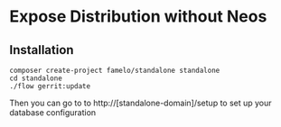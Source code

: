# Expose Distribution without Neos

## Installation

```
composer create-project famelo/standalone standalone
cd standalone
./flow gerrit:update
```

Then you can go to to http://[standalone-domain]/setup to set up your database configuration
